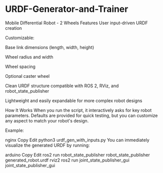 # URDF-Generator-and-Trainer
Mobile Differential Robot - 2 Wheels
Features
User input-driven URDF creation

Customizable:

Base link dimensions (length, width, height)

Wheel radius and width

Wheel spacing

Optional caster wheel

Clean URDF structure compatible with ROS 2, RViz, and robot_state_publisher

Lightweight and easily expandable for more complex robot designs

How It Works
When you run the script, it interactively asks for key robot parameters.
Defaults are provided for quick testing, but you can customize any aspect to match your robot's design.

Example:

nginx
Copy
Edit
python3 urdf_gen_with_inputs.py
You can immediately visualize the generated URDF by running:

arduino
Copy
Edit
ros2 run robot_state_publisher robot_state_publisher generated_robot.urdf
rviz2
ros2 run joint_state_publisher_gui joint_state_publisher_gui
